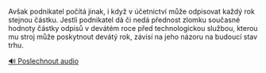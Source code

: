 
Avšak podnikatel počítá jinak, i když v účetnictví může odpisovat každý rok stejnou částku. Jestli podnikatel dá či nedá přednost zlomku současné hodnoty částky odpisů v devátém roce před technologickou službou, kterou mu stroj může poskytnout devátý rok, závisí na jeho názoru na budoucí stav trhu.

[🔊 Poslechnout audio](/data/7-paragraphs/audio/chapter_63/para_012-Avak-podnikatel-pot-jinak-i-kdy-v-etnictv.mp3)
